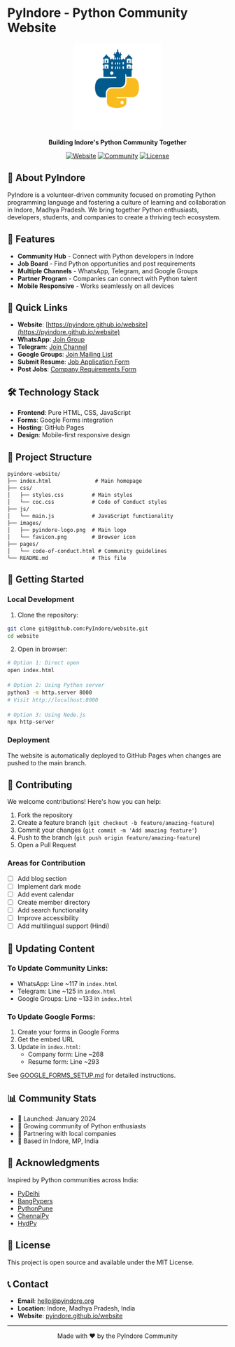 # PyIndore - Python Community Website

<div align="center">
  <img src="images/pyindore-logo.png" alt="PyIndore Logo" width="200">

  **Building Indore's Python Community Together**

  [![Website](https://img.shields.io/badge/Website-Live-success)](https://pyindore.github.io/website)
  [![Community](https://img.shields.io/badge/Community-Join%20Us-blue)](https://groups.google.com/g/pyindore)
  [![License](https://img.shields.io/badge/License-MIT-yellow)](LICENSE)
</div>

## 🌟 About PyIndore

PyIndore is a volunteer-driven community focused on promoting Python programming language and fostering a culture of learning and collaboration in Indore, Madhya Pradesh. We bring together Python enthusiasts, developers, students, and companies to create a thriving tech ecosystem.

## 🚀 Features

- **Community Hub** - Connect with Python developers in Indore
- **Job Board** - Find Python opportunities and post requirements
- **Multiple Channels** - WhatsApp, Telegram, and Google Groups
- **Partner Program** - Companies can connect with Python talent
- **Mobile Responsive** - Works seamlessly on all devices

## 🔗 Quick Links

- **Website**: [https://pyindore.github.io/website](https://pyindore.github.io/website)
- **WhatsApp**: [Join Group](https://chat.whatsapp.com/CHZQsawCv9YGjYw2MFtcRu)
- **Telegram**: [Join Channel](https://t.me/+QBD8zomAIXU0MWNl)
- **Google Groups**: [Join Mailing List](https://groups.google.com/g/pyindore)
- **Submit Resume**: [Job Application Form](https://forms.gle/GfEwydu9qnJZRdGR7)
- **Post Jobs**: [Company Requirements Form](https://forms.gle/eYeg9EqivyJN6mqC8)

## 🛠️ Technology Stack

- **Frontend**: Pure HTML, CSS, JavaScript
- **Forms**: Google Forms integration
- **Hosting**: GitHub Pages
- **Design**: Mobile-first responsive design

## 📁 Project Structure

```
pyindore-website/
├── index.html              # Main homepage
├── css/
│   ├── styles.css         # Main styles
│   └── coc.css            # Code of Conduct styles
├── js/
│   └── main.js            # JavaScript functionality
├── images/
│   ├── pyindore-logo.png  # Main logo
│   └── favicon.png        # Browser icon
├── pages/
│   └── code-of-conduct.html # Community guidelines
└── README.md              # This file
```

## 🚀 Getting Started

### Local Development

1. Clone the repository:
```bash
git clone git@github.com:PyIndore/website.git
cd website
```

2. Open in browser:
```bash
# Option 1: Direct open
open index.html

# Option 2: Using Python server
python3 -m http.server 8000
# Visit http://localhost:8000

# Option 3: Using Node.js
npx http-server
```

### Deployment

The website is automatically deployed to GitHub Pages when changes are pushed to the main branch.

## 🤝 Contributing

We welcome contributions! Here's how you can help:

1. Fork the repository
2. Create a feature branch (`git checkout -b feature/amazing-feature`)
3. Commit your changes (`git commit -m 'Add amazing feature'`)
4. Push to the branch (`git push origin feature/amazing-feature`)
5. Open a Pull Request

### Areas for Contribution

- [ ] Add blog section
- [ ] Implement dark mode
- [ ] Add event calendar
- [ ] Create member directory
- [ ] Add search functionality
- [ ] Improve accessibility
- [ ] Add multilingual support (Hindi)

## 📝 Updating Content

### To Update Community Links:
- WhatsApp: Line ~117 in `index.html`
- Telegram: Line ~125 in `index.html`
- Google Groups: Line ~133 in `index.html`

### To Update Google Forms:
1. Create your forms in Google Forms
2. Get the embed URL
3. Update in `index.html`:
   - Company form: Line ~268
   - Resume form: Line ~293

See [GOOGLE_FORMS_SETUP.md](GOOGLE_FORMS_SETUP.md) for detailed instructions.

## 📊 Community Stats

- 🚀 Launched: January 2024
- 👥 Growing community of Python enthusiasts
- 🏢 Partnering with local companies
- 📍 Based in Indore, MP, India

## 🙏 Acknowledgments

Inspired by Python communities across India:
- [PyDelhi](https://pydelhi.org)
- [BangPypers](https://bangalore.pythonindia.org)
- [PythonPune](https://pythonpune.in)
- [ChennaiPy](https://chennaipy.org)
- [HydPy](https://www.hydpy.org)

## 📄 License

This project is open source and available under the MIT License.

## 📞 Contact

- **Email**: hello@pyindore.org
- **Location**: Indore, Madhya Pradesh, India
- **Website**: [pyindore.github.io/website](https://pyindore.github.io/website)

---

<div align="center">
  Made with ❤️ by the PyIndore Community
</div>